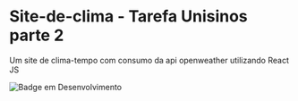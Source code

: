 # Site-de-clima - Tarefa Unisinos parte 2

Um site de clima-tempo com consumo da api openweather utilizando React JS

![Badge em Desenvolvimento](http://img.shields.io/static/v1?label=STATUS&message=EM%20DESENVOLVIMENTO&color=GREEN&style=for-the-badge)
